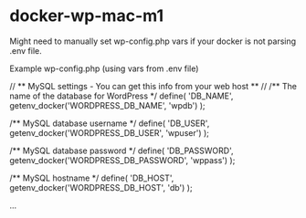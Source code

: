 # docker-wp-mac-m1

Might need to manually set wp-config.php vars if your docker is not parsing .env file.

Example wp-config.php (using vars from .env file)

// ** MySQL settings - You can get this info from your web host ** //
/** The name of the database for WordPress */
define( 'DB_NAME', getenv_docker('WORDPRESS_DB_NAME', 'wpdb') );

/** MySQL database username */
define( 'DB_USER', getenv_docker('WORDPRESS_DB_USER', 'wpuser') );

/** MySQL database password */
define( 'DB_PASSWORD', getenv_docker('WORDPRESS_DB_PASSWORD', 'wppass') );

/** MySQL hostname */
define( 'DB_HOST', getenv_docker('WORDPRESS_DB_HOST', 'db') );

...
